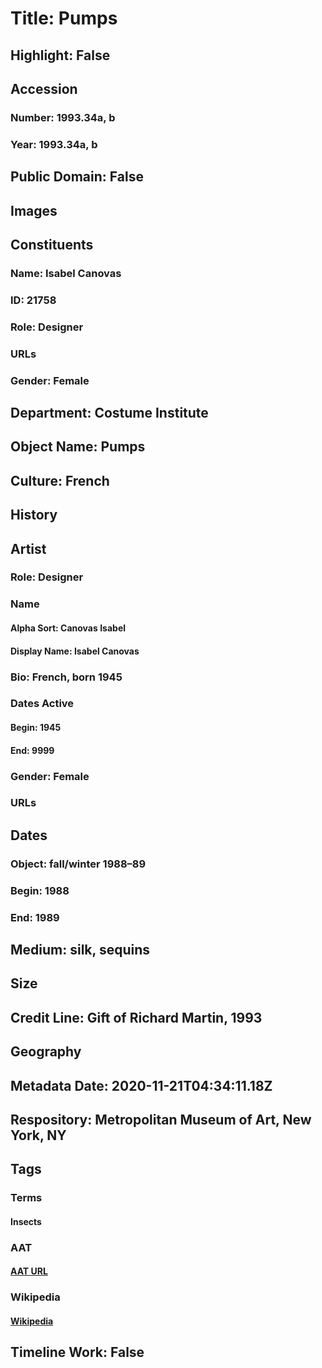 # Title: Pumps
## Highlight: False
## Accession
### Number: 1993.34a, b
### Year: 1993.34a, b
## Public Domain: False
## Images
## Constituents
### Name: Isabel Canovas
### ID: 21758
### Role: Designer
### URLs
### Gender: Female
## Department: Costume Institute
## Object Name: Pumps
## Culture: French
## History
## Artist
### Role: Designer
### Name
#### Alpha Sort: Canovas Isabel
#### Display Name: Isabel Canovas
### Bio: French, born 1945
### Dates Active
#### Begin: 1945
#### End: 9999
### Gender: Female
### URLs
## Dates
### Object: fall/winter 1988–89
### Begin: 1988
### End: 1989
## Medium: silk, sequins
## Size
## Credit Line: Gift of Richard Martin, 1993
## Geography
## Metadata Date: 2020-11-21T04:34:11.18Z
## Respository: Metropolitan Museum of Art, New York, NY
## Tags
### Terms
#### Insects
### AAT
#### [AAT URL](http://vocab.getty.edu/page/aat/300310470)
### Wikipedia
#### [Wikipedia]()
## Timeline Work: False